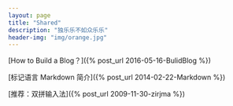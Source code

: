 ```yaml
---
layout: page
title: "Shared"
description: "独乐乐不如众乐乐"
header-img: "img/orange.jpg"
---
```




[How to Build a Blog？]({% post_url 2016-05-16-BulidBlog %})

[标记语言 Markdown 简介]({% post_url 2014-02-22-Markdown %})

[推荐：双拼输入法]({% post_url 2009-11-30-zirjma %})

